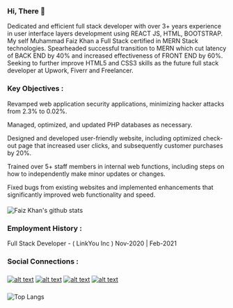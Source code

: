 

### Hi, There 👋

Dedicated and efficient full stack developer with over 3+ years experience in user interface layers development using REACT JS, HTML, BOOTSTRAP. My self Muhammad Faiz Khan a Full Stack certified in MERN Stack technologies. Spearheaded successful transition to MERN which cut latency of BACK END by 40% and increased effectiveness of FRONT END by 60%. Seeking to further improve HTML5 and CSS3 skills as the future full stack developer at Upwork, Fiverr and Freelancer.

### Key Objectives :

Revamped web application security applications, minimizing hacker attacks from 2.3% to 0.02%.
    
Managed, optimized, and updated PHP databases as necessary.
    
Designed and developed user-friendly website, including optimized check-out page that increased user clicks, and subsequently customer purchases by 20%.
    
Trained over 5+ staff members in internal web functions, including steps on how to independently make minor updates or changes.
    
Fixed bugs from existing websites and implemented enhancements that significantly improved web functionality and speed.


####


![Faiz Khan's github stats](https://github-readme-stats.vercel.app/api?username=muhammadfaizkhan&show_icons=true)




### Employment History : 
 Full Stack Developer - ( LinkYou Inc )
 Nov-2020 | Feb-2021

### 

### Social Connections : 
###

[![alt text][1.1]][1]
[![alt text][2.1]][2]
[![alt text][3.1]][3]
[![alt text][6.1]][6]




<!-- icons with padding -->

[1.1]: http://i.imgur.com/tXSoThF.png 
[2.1]: http://i.imgur.com/P3YfQoD.png 
[3.1]: http://i.imgur.com/yCsTjba.png 
[4.1]: http://i.imgur.com/YckIOms.png 
[5.1]: http://i.imgur.com/1AGmwO3.png 
[6.1]: http://i.imgur.com/0o48UoR.png


<!-- update these accordingly -->

[1]: http://www.twitter.com/carlsednaoui
[2]: http://www.facebook.com/sednaoui
[3]: https://plus.google.com/+CarlSednaoui
[6]: http://www.github.com/carlsednaoui

###

![Top Langs](https://github-readme-stats.vercel.app/api/top-langs/?username=muhammadfaizkhan)
